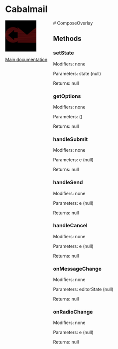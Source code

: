 # Cabalmail
<div style="width: 10em; float:left; height: 100%; padding-right: 1em;"><img src="/docs/logo.png" width="100" />
<p><a href="/README.md">Main documentation</a></p>
</div><div style="padding-left: 11em;">
# ComposeOverlay


## Methods
### setState
Modifiers: none

Parameters: state (null)

Returns: null

### getOptions
Modifiers: none

Parameters:  ()

Returns: null

### handleSubmit
Modifiers: none

Parameters: e (null)

Returns: null

### handleSend
Modifiers: none

Parameters: e (null)

Returns: null

### handleCancel
Modifiers: none

Parameters: e (null)

Returns: null

### onMessageChange
Modifiers: none

Parameters: editorState (null)

Returns: null

### onRadioChange
Modifiers: none

Parameters: e (null)

Returns: null

</div>
